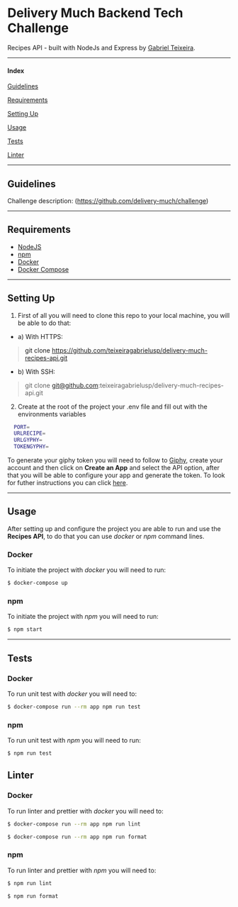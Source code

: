 # Delivery Much Backend Tech Challenge

Recipes API - built with NodeJs and Express by [Gabriel Teixeira](https://github.com/teixeiragabrielusp).

---

#### Index
[Guidelines](#guidelines)

[Requirements](#requirements)

[Setting Up](#settingup)

[Usage](#usage)

[Tests](#tests)

[Linter](#linter)

---

## <a name="guidelines"/> Guidelines

Challenge description: (https://github.com/delivery-much/challenge)

---

## <a name="requirements"/> Requirements

- [NodeJS](https://nodejs.org/)
- [npm](https://www.npmjs.com/)
- [Docker](https://www.docker.com/get-started)
- [Docker Compose](https://docs.docker.com/compose/install/)

---

## <a name="settingup"/> Setting Up

1. First of all you will need to clone this repo to your local machine, you will be able to do that:

* a) With HTTPS:

> git clone https://github.com/teixeiragabrielusp/delivery-much-recipes-api.git

* b) With SSH: 
> git clone git@github.com:teixeiragabrielusp/delivery-much-recipes-api.git

2. Create at the root of the project your .env file and fill out with the environments variables

```sh
  PORT=
  URLRECIPE=
  URLGYPHY=
  TOKENGYPHY=
```
To generate your giphy token you will need to follow to [Giphy](https://developers.giphy.com/), create your account and then click on **Create an App** and select the API option, after that you will be able to configure your app and generate the token. To look for futher instructions you can click [here](https://developers.giphy.com/docs/sdk).

---

## <a name="usage"/> Usage

After setting up and configure the project you are able to run and use the **Recipes API**, to do that you can use *docker* or *npm* command lines.

### Docker

To initiate the project with *docker* you will need to run:

``` bash
$ docker-compose up
```

### npm

To initiate the project with *npm* you will need to run:

``` bash
$ npm start
```

---

## <a name="tests"/> Tests

### Docker

To run unit test with *docker* you will need to:

``` bash
$ docker-compose run --rm app npm run test
```

### npm

To run unit test with *npm* you will need to run:

``` bash
$ npm run test
```

## <a name="linter"/> Linter

### Docker

To run linter and prettier with *docker* you will need to:

``` bash
$ docker-compose run --rm app npm run lint
```

``` bash
$ docker-compose run --rm app npm run format
```

### npm

To run linter and prettier with *npm* you will need to:

``` bash
$ npm run lint
```

``` bash
$ npm run format
```